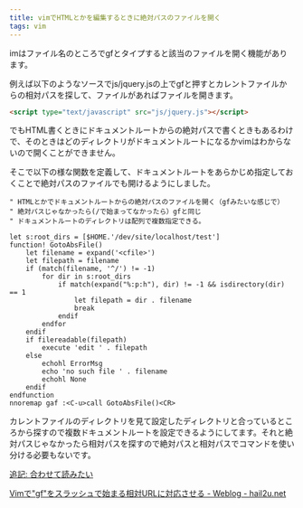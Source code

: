 ```yaml
---
title: vimでHTMLとかを編集するときに絶対パスのファイルを開く
tags: vim
---
```


imはファイル名のところでgfとタイプすると該当のファイルを開く機能があります。

例えば以下のようなソースでjs/jquery.jsの上でgfと押すとカレントファイルからの相対パスを探して、ファイルがあればファイルを開きます。

```html
<script type="text/javascript" src="js/jquery.js"></script>
```

でもHTML書くときにドキュメントルートからの絶対パスで書くときもあるわけで、そのときはどのディレクトリがドキュメントルートになるかvimはわからないので開くことができません。

そこで以下の様な関数を定義して、ドキュメントルートをあらかじめ指定しておくことで絶対パスのファイルでも開けるようにしました。

```vim
" HTMLとかでドキュメントルートからの絶対パスのファイルを開く（gfみたいな感じで）
" 絶対パスじゃなかったら(/で始まってなかったら）gfと同じ
" ドキュメントルートのディレクトリは配列で複数指定できる。

let s:root_dirs = [$HOME.'/dev/site/localhost/test']
function! GotoAbsFile()
    let filename = expand('<cfile>')
    let filepath = filename
    if (match(filename, '^/') != -1)
        for dir in s:root_dirs
            if match(expand("%:p:h"), dir) != -1 && isdirectory(dir) == 1
                let filepath = dir . filename
                break
            endif
        endfor
    endif
    if filereadable(filepath)
        execute 'edit ' . filepath
    else
        echohl ErrorMsg
        echo 'no such file ' . filename
        echohl None
    endif
endfunction
nnoremap gaf :<C-u>call GotoAbsFile()<CR>
```

カレントファイルのディレクトリを見て設定したディレクトリと合っているところから探すので複数ドキュメントルートを設定できるようにしてます。それと絶対パスじゃなかったら相対パスを探すので絶対パスと相対パスでコマンドを使い分ける必要もないです。

<ins>追記: 合わせて読みたい</ins>

[Vimで"gf"をスラッシュで始まる相対URLに対応させる - Weblog - hail2u.net](http://hail2u.net/blog/software/support-slash-started-relative-url-in-vim-gf.html)
